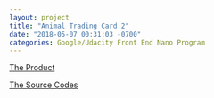 ```yaml
---
layout: project
title: "Animal Trading Card 2"
date: "2018-05-07 00:31:03 -0700"
categories: Google/Udacity Front End Nano Program
---
```


[The Product](https://wycodebook.github.io/GoogleFrontEnd-Phase2-Lab1-Animal-Trading-Card-WY/)

[The Source Codes](https://github.com/WYCodeBook/GoogleFrontEnd-Phase2-Lab1-Animal-Trading-Card-WY)
